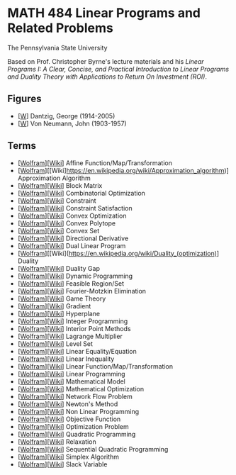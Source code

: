 # MATH 484 Linear Programs and Related Problems

The Pennsylvania State University

Based on Prof. Christopher Byrne's lecture materials and his _Linear Programs I: A Clear, Concise, and Practical Introduction to Linear Programs and Duality Theory with Applications to Return On Investment (ROI)_.

## Figures

* [[W](https://en.wikipedia.org/wiki/George_Dantzig)] Dantzig, George (1914-2005)
* [[W](https://en.wikipedia.org/wiki/John_von_Neumann)] Von Neumann, John (1903-1957)

## Terms

* [[Wolfram](https://mathworld.wolfram.com/AffineFunction.html)][[Wiki](https://en.wikipedia.org/wiki/Affine_transformation)] Affine Function/Map/Transformation
* [[Wolfram]()][[Wiki]https://en.wikipedia.org/wiki/Approximation_algorithm)] Approximation Algorithm
* [[Wolfram]()][[Wiki](https://en.wikipedia.org/wiki/Block_matrix)] Block Matrix
* [[Wolfram]()][[Wiki](https://en.wikipedia.org/wiki/Combinatorial_optimization)] Combinatorial Optimization
* [[Wolfram]()][[Wiki](https://en.wikipedia.org/wiki/Constraint_(mathematics))] Constraint
* [[Wolfram]()][[Wiki](https://en.wikipedia.org/wiki/Constraint_satisfaction)] Constraint Satisfaction
* [[Wolfram]()][[Wiki](https://en.wikipedia.org/wiki/Convex_optimization)] Convex Optimization
* [[Wolfram]()][[Wiki](https://en.wikipedia.org/wiki/Convex_polytope)] Convex Polytope
* [[Wolfram]()][[Wiki](https://en.wikipedia.org/wiki/Convex_set)] Convex Set
* [[Wolfram]()][[Wiki](https://en.wikipedia.org/wiki/Directional_derivative)] Directional Derivative
* [[Wolfram]()][[Wiki](https://en.wikipedia.org/wiki/Dual_linear_program)] Dual Linear Program
* [[Wolfram]()][[Wiki](https://en.wikipedia.org/wiki/Duality_(optimization)] Duality
* [[Wolfram]()][[Wiki](https://en.wikipedia.org/wiki/Duality_gap)] Duality Gap
* [[Wolfram]()][[Wiki](https://en.wikipedia.org/wiki/Dynamic_programming)] Dynamic Programming
* [[Wolfram]()][[Wiki](https://en.wikipedia.org/wiki/Feasible_region)] Feasible Region/Set
* [[Wolfram]()][[Wiki](https://en.wikipedia.org/wiki/Fourier%E2%80%93Motzkin_elimination)] Fourier-Motzkin Elimination
* [[Wolfram]()][[Wiki](https://en.wikipedia.org/wiki/Game_theory)] Game Theory
* [[Wolfram]()][[Wiki](https://en.wikipedia.org/wiki/Gradient)] Gradient
* [[Wolfram]()][[Wiki](https://en.wikipedia.org/wiki/Hyperplane)] Hyperplane
* [[Wolfram]()][[Wiki](https://en.wikipedia.org/wiki/Integer_programming)] Integer Programming
* [[Wolfram]()][[Wiki](https://en.wikipedia.org/wiki/Interior-point_method)] Interior Point Methods
* [[Wolfram]()][[Wiki](https://en.wikipedia.org/wiki/Lagrange_multiplier)] Lagrange Multiplier
* [[Wolfram](https://mathworld.wolfram.com/LevelSet.html)][[Wiki](https://en.wikipedia.org/wiki/Level_set)] Level Set
* [[Wolfram]()][[Wiki](https://en.wikipedia.org/wiki/Linear_equation)] Linear Equality/Equation
* [[Wolfram]()][[Wiki](https://en.wikipedia.org/wiki/Linear_inequality)] Linear Inequality
* [[Wolfram]()][[Wiki](https://en.wikipedia.org/wiki/Linear_map)] Linear Function/Map/Transformation
* [[Wolfram]()][[Wiki](https://en.wikipedia.org/wiki/Linear_programming)] Linear Programming
* [[Wolfram]()][[Wiki](https://en.wikipedia.org/wiki/Mathematical_model)] Mathematical Model
* [[Wolfram]()][[Wiki](https://en.wikipedia.org/wiki/Mathematical_optimization)] Mathematical Optimization
* [[Wolfram]()][[Wiki](https://en.wikipedia.org/wiki/Network_flow_problem)] Network Flow Problem
* [[Wolfram]()][[Wiki](https://en.wikipedia.org/wiki/Newton%27s_method)] Newton's Method
* [[Wolfram]()][[Wiki](https://en.wikipedia.org/wiki/Nonlinear_programming)] Non Linear Programming
* [[Wolfram]()][[Wiki](https://en.wikipedia.org/wiki/Loss_function)] Objective Function
* [[Wolfram]()][[Wiki](https://en.wikipedia.org/wiki/Optimization_problem)] Optimization Problem
* [[Wolfram]()][[Wiki](https://en.wikipedia.org/wiki/Quadratic_programming)] Quadratic Programming
* [[Wolfram]()][[Wiki](https://en.wikipedia.org/wiki/Linear_programming_relaxation)] Relaxation
* [[Wolfram]()][[Wiki](https://en.wikipedia.org/wiki/Sequential_quadratic_programming)] Sequential Quadratic Programming
* [[Wolfram]()][[Wiki](https://en.wikipedia.org/wiki/Simplex_algorithm)] Simplex Algorithm
* [[Wolfram]()][[Wiki](https://en.wikipedia.org/wiki/Slack_variable)] Slack Variable